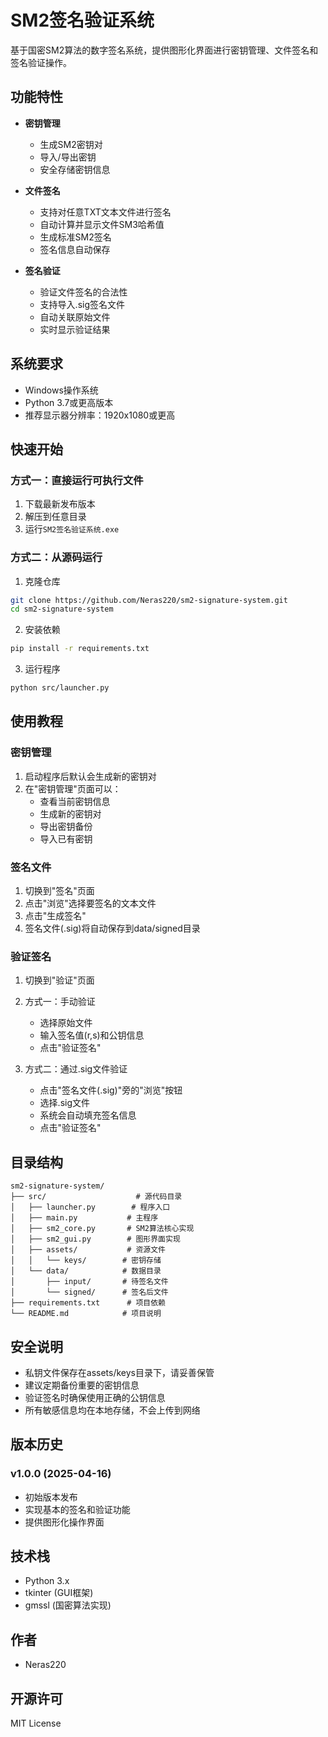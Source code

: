 # SM2签名验证系统

基于国密SM2算法的数字签名系统，提供图形化界面进行密钥管理、文件签名和签名验证操作。

## 功能特性

- **密钥管理**
  - 生成SM2密钥对
  - 导入/导出密钥
  - 安全存储密钥信息

- **文件签名**
  - 支持对任意TXT文本文件进行签名
  - 自动计算并显示文件SM3哈希值
  - 生成标准SM2签名
  - 签名信息自动保存

- **签名验证**
  - 验证文件签名的合法性
  - 支持导入.sig签名文件
  - 自动关联原始文件
  - 实时显示验证结果

## 系统要求

- Windows操作系统
- Python 3.7或更高版本
- 推荐显示器分辨率：1920x1080或更高

## 快速开始

### 方式一：直接运行可执行文件

1. 下载最新发布版本
2. 解压到任意目录
3. 运行`SM2签名验证系统.exe`

### 方式二：从源码运行

1. 克隆仓库
```bash
git clone https://github.com/Neras220/sm2-signature-system.git
cd sm2-signature-system
```

2. 安装依赖
```bash
pip install -r requirements.txt
```

3. 运行程序
```bash
python src/launcher.py
```

## 使用教程

### 密钥管理

1. 启动程序后默认会生成新的密钥对
2. 在"密钥管理"页面可以：
   - 查看当前密钥信息
   - 生成新的密钥对
   - 导出密钥备份
   - 导入已有密钥

### 签名文件

1. 切换到"签名"页面
2. 点击"浏览"选择要签名的文本文件
3. 点击"生成签名"
4. 签名文件(.sig)将自动保存到data/signed目录

### 验证签名

1. 切换到"验证"页面
2. 方式一：手动验证
   - 选择原始文件
   - 输入签名值(r,s)和公钥信息
   - 点击"验证签名"

3. 方式二：通过.sig文件验证
   - 点击"签名文件(.sig)"旁的"浏览"按钮
   - 选择.sig文件
   - 系统会自动填充签名信息
   - 点击"验证签名"

## 目录结构

```
sm2-signature-system/
├── src/                    # 源代码目录
│   ├── launcher.py        # 程序入口
│   ├── main.py           # 主程序
│   ├── sm2_core.py       # SM2算法核心实现
│   ├── sm2_gui.py        # 图形界面实现
│   ├── assets/           # 资源文件
│   │   └── keys/        # 密钥存储
│   └── data/            # 数据目录
│       ├── input/       # 待签名文件
│       └── signed/      # 签名后文件
├── requirements.txt      # 项目依赖
└── README.md            # 项目说明
```

## 安全说明

- 私钥文件保存在assets/keys目录下，请妥善保管
- 建议定期备份重要的密钥信息
- 验证签名时确保使用正确的公钥信息
- 所有敏感信息均在本地存储，不会上传到网络

## 版本历史

### v1.0.0 (2025-04-16)
- 初始版本发布
- 实现基本的签名和验证功能
- 提供图形化操作界面

## 技术栈

- Python 3.x
- tkinter (GUI框架)
- gmssl (国密算法实现)

## 作者

- Neras220

## 开源许可

MIT License